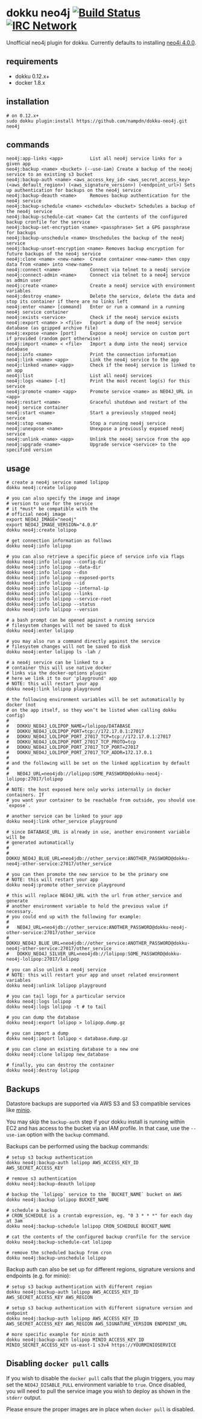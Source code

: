 # dokku neo4j [![Build Status](https://img.shields.io/travis/nampdn/dokku-neo4j.svg?branch=master "Build Status")](https://travis-ci.org/nampdn/dokku-neo4j) [![IRC Network](https://img.shields.io/badge/irc-freenode-blue.svg "IRC Freenode")](https://webchat.freenode.net/?channels=dokku)

Unofficial neo4j plugin for dokku. Currently defaults to installing [neo4j 4.0.0](https://hub.docker.com/_/neo4j/).

## requirements

- dokku 0.12.x+
- docker 1.8.x

## installation

```shell
# on 0.12.x+
sudo dokku plugin:install https://github.com/nampdn/dokku-neo4j.git neo4j
```

## commands

```
neo4j:app-links <app>          List all neo4j service links for a given app
neo4j:backup <name> <bucket> (--use-iam) Create a backup of the neo4j service to an existing s3 bucket
neo4j:backup-auth <name> <aws_access_key_id> <aws_secret_access_key> (<aws_default_region>) (<aws_signature_version>) (<endpoint_url>) Sets up authentication for backups on the neo4j service
neo4j:backup-deauth <name>     Removes backup authentication for the neo4j service
neo4j:backup-schedule <name> <schedule> <bucket> Schedules a backup of the neo4j service
neo4j:backup-schedule-cat <name> Cat the contents of the configured backup cronfile for the service
neo4j:backup-set-encryption <name> <passphrase> Set a GPG passphrase for backups
neo4j:backup-unschedule <name> Unschedules the backup of the neo4j service
neo4j:backup-unset-encryption <name> Removes backup encryption for future backups of the neo4j service
neo4j:clone <name> <new-name>  Create container <new-name> then copy data from <name> into <new-name>
neo4j:connect <name>           Connect via telnet to a neo4j service
neo4j:connect-admin <name>     Connect via telnet to a neo4j service as admin user
neo4j:create <name>            Create a neo4j service with environment variables
neo4j:destroy <name>           Delete the service, delete the data and stop its container if there are no links left
neo4j:enter <name> [command]   Enter or run a command in a running neo4j service container
neo4j:exists <service>         Check if the neo4j service exists
neo4j:export <name> > <file>   Export a dump of the neo4j service database (as gzipped archive file)
neo4j:expose <name> [port]     Expose a neo4j service on custom port if provided (random port otherwise)
neo4j:import <name> < <file>   Import a dump into the neo4j service database
neo4j:info <name>              Print the connection information
neo4j:link <name> <app>        Link the neo4j service to the app
neo4j:linked <name> <app>      Check if the neo4j service is linked to an app
neo4j:list                     List all neo4j services
neo4j:logs <name> [-t]         Print the most recent log(s) for this service
neo4j:promote <name> <app>     Promote service <name> as NEO4J_URL in <app>
neo4j:restart <name>           Graceful shutdown and restart of the neo4j service container
neo4j:start <name>             Start a previously stopped neo4j service
neo4j:stop <name>              Stop a running neo4j service
neo4j:unexpose <name>          Unexpose a previously exposed neo4j service
neo4j:unlink <name> <app>      Unlink the neo4j service from the app
neo4j:upgrade <name>           Upgrade service <service> to the specified version
```

## usage

```shell
# create a neo4j service named lolipop
dokku neo4j:create lolipop

# you can also specify the image and image
# version to use for the service
# it *must* be compatible with the
# official neo4j image
export NEO4J_IMAGE="neo4j"
export NEO4J_IMAGE_VERSION="4.0.0"
dokku neo4j:create lolipop

# get connection information as follows
dokku neo4j:info lolipop

# you can also retrieve a specific piece of service info via flags
dokku neo4j:info lolipop --config-dir
dokku neo4j:info lolipop --data-dir
dokku neo4j:info lolipop --dsn
dokku neo4j:info lolipop --exposed-ports
dokku neo4j:info lolipop --id
dokku neo4j:info lolipop --internal-ip
dokku neo4j:info lolipop --links
dokku neo4j:info lolipop --service-root
dokku neo4j:info lolipop --status
dokku neo4j:info lolipop --version

# a bash prompt can be opened against a running service
# filesystem changes will not be saved to disk
dokku neo4j:enter lolipop

# you may also run a command directly against the service
# filesystem changes will not be saved to disk
dokku neo4j:enter lolipop ls -lah /

# a neo4j service can be linked to a
# container this will use native docker
# links via the docker-options plugin
# here we link it to our 'playground' app
# NOTE: this will restart your app
dokku neo4j:link lolipop playground

# the following environment variables will be set automatically by docker (not
# on the app itself, so they won’t be listed when calling dokku config)
#
#   DOKKU_NEO4J_LOLIPOP_NAME=/lolipop/DATABASE
#   DOKKU_NEO4J_LOLIPOP_PORT=tcp://172.17.0.1:27017
#   DOKKU_NEO4J_LOLIPOP_PORT_27017_TCP=tcp://172.17.0.1:27017
#   DOKKU_NEO4J_LOLIPOP_PORT_27017_TCP_PROTO=tcp
#   DOKKU_NEO4J_LOLIPOP_PORT_27017_TCP_PORT=27017
#   DOKKU_NEO4J_LOLIPOP_PORT_27017_TCP_ADDR=172.17.0.1
#
# and the following will be set on the linked application by default
#
#   NEO4J_URL=neo4jdb://lolipop:SOME_PASSWORD@dokku-neo4j-lolipop:27017/lolipop
#
# NOTE: the host exposed here only works internally in docker containers. If
# you want your container to be reachable from outside, you should use `expose`.

# another service can be linked to your app
dokku neo4j:link other_service playground

# since DATABASE_URL is already in use, another environment variable will be
# generated automatically
#
#   DOKKU_NEO4J_BLUE_URL=neo4jdb://other_service:ANOTHER_PASSWORD@dokku-neo4j-other-service:27017/other_service

# you can then promote the new service to be the primary one
# NOTE: this will restart your app
dokku neo4j:promote other_service playground

# this will replace NEO4J_URL with the url from other_service and generate
# another environment variable to hold the previous value if necessary.
# you could end up with the following for example:
#
#   NEO4J_URL=neo4jdb://other_service:ANOTHER_PASSWORD@dokku-neo4j-other-service:27017/other_service
#   DOKKU_NEO4J_BLUE_URL=neo4jdb://other_service:ANOTHER_PASSWORD@dokku-neo4j-other-service:27017/other_service
#   DOKKU_NEO4J_SILVER_URL=neo4jdb://lolipop:SOME_PASSWORD@dokku-neo4j-lolipop:27017/lolipop

# you can also unlink a neo4j service
# NOTE: this will restart your app and unset related environment variables
dokku neo4j:unlink lolipop playground

# you can tail logs for a particular service
dokku neo4j:logs lolipop
dokku neo4j:logs lolipop -t # to tail

# you can dump the database
dokku neo4j:export lolipop > lolipop.dump.gz

# you can import a dump
dokku neo4j:import lolipop < database.dump.gz

# you can clone an existing database to a new one
dokku neo4j:clone lolipop new_database

# finally, you can destroy the container
dokku neo4j:destroy lolipop
```

## Backups

Datastore backups are supported via AWS S3 and S3 compatible services like [minio](https://github.com/minio/minio).

You may skip the `backup-auth` step if your dokku install is running within EC2
and has access to the bucket via an IAM profile. In that case, use the `--use-iam`
option with the `backup` command.

Backups can be performed using the backup commands:

```
# setup s3 backup authentication
dokku neo4j:backup-auth lolipop AWS_ACCESS_KEY_ID AWS_SECRET_ACCESS_KEY

# remove s3 authentication
dokku neo4j:backup-deauth lolipop

# backup the `lolipop` service to the `BUCKET_NAME` bucket on AWS
dokku neo4j:backup lolipop BUCKET_NAME

# schedule a backup
# CRON_SCHEDULE is a crontab expression, eg. "0 3 * * *" for each day at 3am
dokku neo4j:backup-schedule lolipop CRON_SCHEDULE BUCKET_NAME

# cat the contents of the configured backup cronfile for the service
dokku neo4j:backup-schedule-cat lolipop

# remove the scheduled backup from cron
dokku neo4j:backup-unschedule lolipop
```

Backup auth can also be set up for different regions, signature versions and endpoints (e.g. for minio):

```
# setup s3 backup authentication with different region
dokku neo4j:backup-auth lolipop AWS_ACCESS_KEY_ID AWS_SECRET_ACCESS_KEY AWS_REGION

# setup s3 backup authentication with different signature version and endpoint
dokku neo4j:backup-auth lolipop AWS_ACCESS_KEY_ID AWS_SECRET_ACCESS_KEY AWS_REGION AWS_SIGNATURE_VERSION ENDPOINT_URL

# more specific example for minio auth
dokku neo4j:backup-auth lolipop MINIO_ACCESS_KEY_ID MINIO_SECRET_ACCESS_KEY us-east-1 s3v4 https://YOURMINIOSERVICE
```

## Disabling `docker pull` calls

If you wish to disable the `docker pull` calls that the plugin triggers, you may set the `NEO4J_DISABLE_PULL` environment variable to `true`. Once disabled, you will need to pull the service image you wish to deploy as shown in the `stderr` output.

Please ensure the proper images are in place when `docker pull` is disabled.
